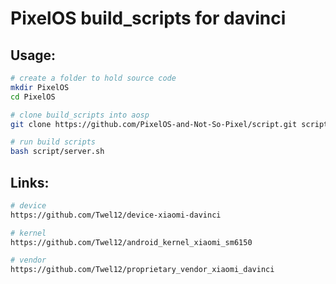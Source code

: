 # PixelOS build_scripts for davinci

## Usage:
```bash
# create a folder to hold source code
mkdir PixelOS
cd PixelOS

# clone build_scripts into aosp
git clone https://github.com/PixelOS-and-Not-So-Pixel/script.git script

# run build scripts
bash script/server.sh
```

## Links:
```bash
# device
https://github.com/Twel12/device-xiaomi-davinci

# kernel
https://github.com/Twel12/android_kernel_xiaomi_sm6150

# vendor
https://github.com/Twel12/proprietary_vendor_xiaomi_davinci
```
